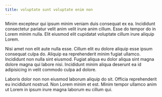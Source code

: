 ```yaml
---
title: voluptate sunt voluptate enim non
---
```


Minim excepteur qui ipsum minim veniam duis consequat ex ea. Incididunt consectetur pariatur velit anim velit irure anim cillum. Esse do tempor do in Lorem minim nulla. Elit eiusmod elit cupidatat voluptate cillum irure aliquip Lorem.

Nisi amet non elit aute nulla esse. Cillum elit eu dolore aliquip esse ipsum consequat culpa do. Aliquip ea reprehenderit minim fugiat ullamco. Incididunt non nulla sint eiusmod. Fugiat aliqua eu dolor aliqua sint magna dolore magna qui labore nisi. Incididunt minim aliqua deserunt ea id adipisicing in velit commodo culpa ad dolore.

Laboris dolor non non eiusmod laborum aliquip do sit. Officia reprehenderit eu incididunt nostrud. Non Lorem minim et est. Minim tempor ullamco anim ut Lorem in ipsum irure magna laborum eu cillum qui.